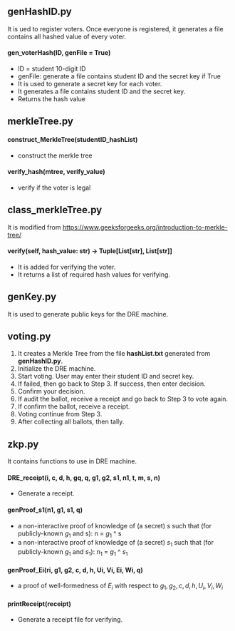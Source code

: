 ## genHashID.py
It is ued to register voters. Once everyone is registered, it generates a file contains all hashed value of every voter.
 #### gen_voterHash(ID, genFile = True)
 - ID = student 10-digit ID
 - genFile: generate a file contains student ID and the secret key if True
 - It is used to generate a secret key for each voter.
 - It generates a file contains student ID and the secret key.
 - Returns the hash value

## merkleTree.py
 #### construct_MerkleTree(studentID_hashList)
 - construct the merkle tree
 #### verify_hash(mtree, verify_value)
 - verify if the voter is legal

## class_merkleTree.py
It is modified from https://www.geeksforgeeks.org/introduction-to-merkle-tree/
 #### verify(self, hash_value: str) -> Tuple[List[str], List[str]]
 - It is added for verifying the voter.
 - It returns a list of required hash values for verifying. 

## genKey.py
It is used to generate public keys for the DRE machine. 

## voting.py
1. It creates a Merkle Tree from the file **hashList.txt** generated from **genHashID.py**.
2. Initialize the DRE machine.
3. Start voting. User may enter their student ID and secret key.
4. If failed, then go back to Step 3. If success, then enter decision.
5. Confirm your decision.
6. If audit the ballot, receive a receipt and go back to Step 3 to vote again.
7. If confirm the ballot, receive a receipt.
8. Voting continue from Step 3.
9. After collecting all ballots, then tally. 

## zkp.py
It contains functions to use in DRE machine.
 #### DRE_receipt(i, c, d, h, gq, q, g1, g2, s1, n1, t, m, s, n)
 - Generate a receipt. 
 #### genProof_s1(n1, g1, s1, q)
 - a non-interactive proof of knowledge of (a secret) s such that (for publicly-known $g_1$ and s): n = $g_1$ ^ s
 - a non-interactive proof of knowledge of (a secret) $s_1$ such that (for publicly-known $g_1$ and $s_1$): $n_1$ = $g_1$ ^ $s_1$
 #### genProof_Ei(ri, g1, g2, c, d, h, Ui, Vi, Ei, Wi, q)
 - a proof of well-formedness of $E_i$ with respect to $g_1, g_2, c, d, h, U_i, V_i, W_i$
 #### printReceipt(receipt)
 - Generate a receipt file for verifying. 

